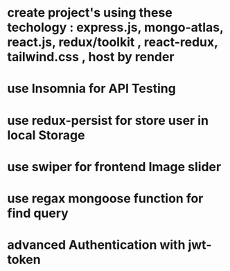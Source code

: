 # create project's using these techology : express.js, mongo-atlas, react.js, redux/toolkit , react-redux, tailwind.css , host by render

# use Insomnia for API Testing

# use redux-persist for store user in local Storage

# use swiper for frontend Image slider

# use regax mongoose function for find query

# advanced Authentication with jwt-token
